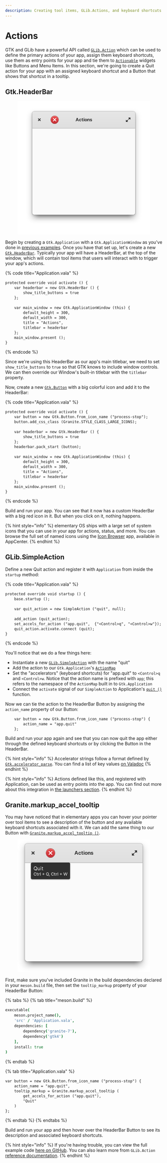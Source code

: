 ```yaml
---
description: Creating tool items, GLib.Actions, and keyboard shortcuts
---
```


# Actions

GTK and GLib have a powerful API called [`GLib.Action`](https://valadoc.org/gio-2.0/GLib.Action.html) which can be used to define the primary actions of your app, assign them keyboard shortcuts, use them as entry points for your app and tie them to [`Actionable`](https://valadoc.org/gtk+-3.0/Gtk.Actionable.html) widgets like Buttons and Menu Items. In this section, we're going to create a Quit action for your app with an assigned keyboard shortcut and a Button that shows that shortcut in a tooltip.

## Gtk.HeaderBar

<figure><img src="../.gitbook/assets/Screenshot from 2023-03-16 12.56.21.png" alt="A Gtk.Application with a HeaderBar containing a large image button"><figcaption></figcaption></figure>

Begin by creating a `Gtk.Application` with a `Gtk.ApplicationWindow` as you've done in [previous examples](../writing-apps/our-first-app/). Once you have that set up, let's create a new [`Gtk.HeaderBar`](https://valadoc.org/gtk+-3.0/Gtk.HeaderBar.html). Typically your app will have a HeaderBar, at the top of the window, which will contain tool items that users will interact with to trigger your app's actions.

{% code title="Application.vala" %}
```vala
protected override void activate () {
    var headerbar = new Gtk.HeaderBar () {
        show_title_buttons = true
    };

    var main_window = new Gtk.ApplicationWindow (this) {
        default_height = 300,
        default_width = 300,
        title = "Actions",
        titlebar = headerbar
    };
    main_window.present ();
}
```
{% endcode %}

Since we're using this HeaderBar as our app's main titlebar, we need to set `show_title_buttons` to `true` so that GTK knows to include window controls. We can then override our Window's built-in titlebar with the `titlebar` property.

Now, create a new [`Gtk.Button`](https://valadoc.org/gtk+-3.0/Gtk.Button.html) with a big colorful icon and add it to the HeaderBar:

{% code title="Application.vala" %}
```vala
protected override void activate () {
    var button = new Gtk.Button.from_icon_name ("process-stop");
    button.add_css_class (Granite.STYLE_CLASS_LARGE_ICONS);

    var headerbar = new Gtk.HeaderBar () {
        show_title_buttons = true
    };
    headerbar.pack_start (button);
    
    var main_window = new Gtk.ApplicationWindow (this) {
        default_height = 300,
        default_width = 300,
        title = "Actions",
        titlebar = headerbar
    };
    main_window.present ();
}
```
{% endcode %}

Build and run your app. You can see that it now has a custom HeaderBar with a big red icon in it. But when you click on it, nothing happens.

{% hint style="info" %}
elementary OS ships with a large set of system icons that you can use in your app for actions, status, and more. You can browse the full set of named icons using the [Icon Browser](https://appcenter.elementary.io/io.elementary.iconbrowser/) app, available in AppCenter.
{% endhint %}

## GLib.SimpleAction

Define a new Quit action and register it with `Application` from inside the `startup` method:

{% code title="Application.vala" %}
```vala
protected override void startup () {
    base.startup ();

    var quit_action = new SimpleAction ("quit", null);

    add_action (quit_action);
    set_accels_for_action ("app.quit",  {"<Control>q", "<Control>w"});
    quit_action.activate.connect (quit);
}
```
{% endcode %}

You'll notice that we do a few things here:

* Instantiate a new [`GLib.SimpleAction`](https://valadoc.org/gio-2.0/GLib.SimpleAction.html) with the name "quit"
* Add the action to our `Gtk.Application`'s [`ActionMap`](https://valadoc.org/gio-2.0/GLib.ActionMap.html)
* Set the "accelerators" (keyboard shortcuts) for "app.quit" to `<Control>q` and `<Control>w`. Notice that the action name is prefixed with `app`; this refers to the namespace of the `ActionMap` built in to `Gtk.Application`
* Connect the `activate` signal of our `SimpleAction` to Application's [`quit ()`](https://valadoc.org/gio-2.0/GLib.Application.quit.html) function.

Now we can tie the action to the HeaderBar Button by assigning the `action_name` property of our Button:

```vala
    var button = new Gtk.Button.from_icon_name ("process-stop") {
        action_name = "app.quit"
    };
```

Build and run your app again and see that you can now quit the app either through the defined keyboard shortcuts or by clicking the Button in the HeaderBar.

{% hint style="info" %}
Accelerator strings follow a format defined by [`Gtk.accelerator_parse`](https://valadoc.org/gtk+-3.0/Gtk.accelerator\_parse.html). You can find a list of key values [on Valadoc](https://valadoc.org/gdk-3.0/Gdk.Key.html)
{% endhint %}

{% hint style="info" %}
Actions defined like this, and registered with Application, can be used as entry points into the app. You can find out more about this integration in [the launchers section](launchers/#actions).
{% endhint %}

## Granite.markup\_accel\_tooltip

You may have noticed that in elementary apps you can hover your pointer over tool items to see a description of the button and any available keyboard shortcuts associated with it. We can add the same thing to our Button with [`Granite.markup_accel_tooltip ()`](https://valadoc.org/granite/Granite.markup\_accel\_tooltip.html).

<figure><img src="../.gitbook/assets/Screenshot from 2023-03-16 12.56.21 (1).png" alt=""><figcaption></figcaption></figure>

First, make sure you've included Granite in the build dependencies declared in your `meson.build` file, then set the `tooltip_markup` property of your HeaderBar Button:

{% tabs %}
{% tab title="meson.build" %}
```coffeescript
executable(
    meson.project_name(),
    'src' / 'Application.vala',
    dependencies: [
        dependency('granite-7'),
        dependency('gtk4')
    ],
    install: true
)
```
{% endtab %}

{% tab title="Application.vala" %}
```vala
var button = new Gtk.Button.from_icon_name ("process-stop") {
    action_name = "app.quit",
    tooltip_markup = Granite.markup_accel_tooltip (
        get_accels_for_action ("app.quit"),
        "Quit"
    )
};
```
{% endtab %}
{% endtabs %}

Build and run your app and then hover over the HeaderBar Button to see its description and associated keyboard shortcuts.

{% hint style="info" %}
If you're having trouble, you can view the full example code [here on GitHub](https://github.com/vala-lang/examples/tree/glib-action). You can also learn more from `GLib.Action` [reference documentation](https://valadoc.org/gio-2.0/GLib.Action.html).
{% endhint %}

